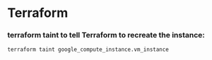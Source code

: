 # Terraform

### terraform taint to tell Terraform to recreate the instance:

```
terraform taint google_compute_instance.vm_instance
```